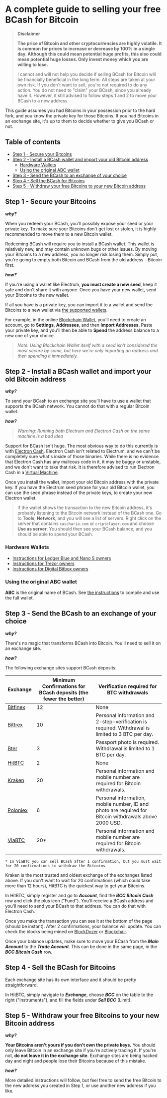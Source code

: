 
# A complete guide to selling your free BCash for Bitcoin

>**Disclaimer**
>
> **The price of Bitcoin and other cryptocurrencies are highly volatile. It is common for prices to increase or decrease by 100% in a single day. Although this could mean potential huge profits, this also could mean potential huge losses. Only invest money which you are willing to lose.**
>
> I cannot and will not help you decide if selling BCash for Bitcoin will be financially beneficial in the long term. All steps are taken at your own risk. If you don't want to sell, you're not required to do any action. You do not need to "claim" your BCash, since you already have it. However, it still advised to follow steps 1 and 2 to move your BCash to a new address.

This guide assumes you had Bitcoins in your possession prior to the hard fork, and you know the private key for those Bitcoins. If you had Bitcoins in an exchange site, it's up to them to decide whether to give you BCash or not.

## Table of contents
* [Step 1 - Secure your Bitcoins](#step-1---secure-your-bitcoins)
* [Step 2 - Install a BCash wallet and import your old Bitcoin address](#step-2---install-a-bcash-wallet-and-import-your-old-bitcoin-address)
  + [Hardware Wallets](#hardware-wallets)
  + [Using the original ABC wallet](#using-the-original-abc-wallet)
* [Step 3 - Send the BCash to an exchange of your choice](#step-3---send-the-bcash-to-an-exchange-of-your-choice)
* [Step 4 - Sell the BCash for Bitcoins](#step-4---sell-the-bcash-for-bitcoins)
* [Step 5 - Withdraw your free Bitcoins to your new Bitcoin address](#step-5---withdraw-your-free-bitcoins-to-your-new-bitcoin-address)


## Step 1 - Secure your Bitcoins

***why?***

When you redeem your BCash, you'll possibly expose your seed or your private key. To make sure your Bitcoins don't get lost or stolen, it is highly recommended to move them to a new Bitcoin wallet. 

Redeeming BCash will require you to install a BCash wallet. This wallet is relatively new, and may contain unknown bugs or other issues. By moving your Bitcoins to a new address, you no longer risk losing them. Simply put, you're going to empty both Bitcoin and BCash from the old address - Bitcoin first.

***how?***

If you're using a wallet like Electrum, **you must create a new seed**, keep it safe and don't share it with anyone. Once you have your new wallet, send your Bitcoins to the new wallet.

If all you have is a private key, you can import it to a wallet and send the Bitcoins to a new wallet via [the supported wallets](http://bitcoin.org/en/choose-your-wallet). 

For example, in the online [Blockchain Wallet](http://blockchain.info/wallet), you'll need to create an account, go to **Settings**, **Addresses**, and then **Import Addresses**. Paste your private key, and you'll then be able to **Spend** the address balance to a new one of your choice. 

> *Note: Using Blockchain Wallet itself with a seed isn't considered the most secure by some, but here we're only importing an address and then spending it immediately.*


## Step 2 - Install a BCash wallet and import your old Bitcoin address

***why?***

To send your BCash to an exchange site you'll have to use a wallet that supports the BCash network. You cannot do that with a regular Bitcoin wallet.

***how?***

>*Warning: Running both Electrum and Electron Cash on the same machine is a bad idea* 

Support for BCash isn't huge. The most obvious way to do this currently is with [Electron Cash](http://electroncash.org/). Electron Cash isn't related to Electrum, and we can't be completely sure what's inside of those binaries. While there is no evidence that Electron Cash has any malicous code in it, it may be buggy or unstable, and we don't want to take that risk. It is therefore advised to run Electron Cash in a [Virtual Machine](https://www.howtogeek.com/196060/beginner-geek-how-to-create-and-use-virtual-machines/). 

Once you install the wallet, import your old Bitcoin address with the private key. If you have the Electrum seed phrase for your old Bitcoin wallet, you can use the seed phrase instead of the private keys, to create your new Electron wallet. 

> If the wallet shows the transaction to the new Bitcoin address, it's probably listening to the Bitcoin network instead of the BCash one. Go to **Tools**, **Network**, and you will see a list of servers. Right click on the server that contains `cascharia.com` or `criptolayer.com` and choose **Use as server**. You should then see your BCash balance, and you should be able to spend your BCash.

### Hardware Wallets

* [Instructions for Ledger Blue and Nano S owners](http://support.ledgerwallet.com/knowledge_base/topics/bitcoin-cash)
* [Instructions for Trezor owners](https://blog.trezor.io/claim-bcash-bitcoin-cash-bch-bcc-trezor-wallet-f0a810d5864a)
* [Instructions for Digital Bitbox owners](https://digitalbitbox.com/faq)

### Using the original ABC wallet

**ABC** is the original name of BCash. See [the instructions](COMPILE_ABC.md) to compile and use the full wallet.


## Step 3 - Send the BCash to an exchange of your choice

***why?***

There's no magic that transforms BCash into Bitcoin. You'll need to sell it on an exchange site.

***how?***

The following exchange sites support BCash deposits:

 Exchange | Minimum Confirmations for BCash deposits (the fewer the better) | Verification required for BTC withdrawals
----------|-----------------------|-------------
[Bitfinex](https://bitfinex.com/) | 12 | None 
[Bittrex](https://bittrex.com/) | 10 | Personal information and 2-step-verification is required.  Withdrawal is limited to 3 BTC per day.
[Bter](https://bter.com/) | 3 | Passport photo is required.  Withdrawal is limited to 1 BTC per day.
[HitBTC](https://hitbtc.com/) | 2 | None
[Kraken](https://www.kraken.com/) | 20 | Personal information and mobile number are required for Bitcoin withdrawals.
[Poloniex](https://poloniex.com/) | 6 | Personal information, mobile number, ID and photo are required for Bitcoin withdrawals above 2000 USD.
[ViaBTC](https://www.viabtc.com/) | 20* | Personal information and mobile number are required for Bitcoin withdrawals.

`* In ViaBTC you can sell BCash after 1 confirmation, but you must wait for 20 confirmations to withdraw the Bitcoins`

Kraken is the most trusted and oldest exchange of the exchanges listed above. If you don't want to wait for 20 confirmations (which could take more than 12 hours), HitBTC is the quickest way to get your Bitcoins.

In HitBTC, simply register and go to ***Account***, find the ***BCC Bitcoin Cash*** row and click the plus icon ("Fund"). You'll receive a BCash address and you'll need to send your BCash to that address. You can do that with Electron Cash.

Once you make the transaction you can see it at the bottom of the page (should be instant). After 2 confirmations, your balance will update. You can check the blocks being mined on [BlockDozer](http://blockdozer.com/insight/blocks) or [Blockchair](https://blockchair.com/bitcoin-cash/blocks).

Once your balance updates, make sure to move your BCash from the ***Main Account*** to the ***Trade Account***. This can be done in the same page, in the ***BCC Bitcoin Cash*** row.


## Step 4 - Sell the BCash for Bitcoins

Each exchange site has its own interface and it should be pretty straightforward.

In HitBTC, simply navigate to ***Exchange***, choose ***BCC*** on the table to the right ("Instruments"), and fill the fields under ***Sell BCC*** (Limit).

## Step 5 - Withdraw your free Bitcoins to your new Bitcoin address

***why?***

**Your Bitcoins aren't yours if you don't own the private keys.** You should only leave Bitcoin in an exchange site if you're actively trading it. If you're not, **do not leave it in the exchange site**. Exchange sites are being hacked day and night and people lose their Bitcoins because of this mistake.


***how?***

More detailed instructions will follow, but feel free to send the free Bitcoin to the new address you created in Step 1, or use another new address if you like.

